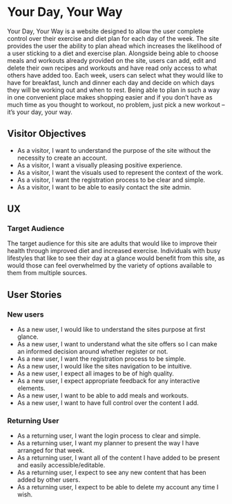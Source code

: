 # Your Day, Your Way
Your Day, Your Way is a website designed to allow the user complete control over their exercise and diet plan for each day of the week. The site provides the user the ability to plan ahead which increases the likelihood of a user sticking to a diet and exercise plan. Alongside being able to choose meals and workouts already provided on the site, users can add, edit and delete their own recipes and workouts and have read only access to what others have added too. Each week, users can select what they would like to have for breakfast, lunch and dinner each day and decide on which days they will be working out and when to rest. Being able to plan in such a way in one convenient place makes shopping easier and if you don’t have as much time as you thought to workout, no problem, just pick a new workout – it’s your day, your way.

## Visitor Objectives
- As a visitor, I want to understand the purpose of the site without the necessity to create an account.
- As a visitor, I want a visually pleasing positive experience.
- As a visitor, I want the visuals used to represent the context of the work.
- As a visitor, I want the registration process to be clear and simple.
- As a visitor, I want to be able to easily contact the site admin.
## UX
### Target Audience
The target audience for this site are adults that would like to improve their health through improved diet and increased exercise. Individuals with busy lifestyles that like to see their day at a glance would benefit from this site, as would those can feel overwhelmed by the variety of options available to them from multiple sources. 

## User Stories
### New users
- As a new user, I would like to understand the sites purpose at first glance.
- As a new user, I want to understand what the site offers so I can make an informed decision around whether register or not.
- As a new user, I want the registration process to be simple.
- As a new user, I would like the sites navigation to be intuitive.
- As a new user, I expect all images to be of high quality.
- As a new user, I expect appropriate feedback for any interactive elements.
- As a new user, I want to be able to add meals and workouts.
- As a new user, I want to have full control over the content I add.
### Returning User
- As a returning user, I want the login process to clear and simple.
- As a returning user, I want my planner to present the way I have arranged for that week.
- As a returning user, I want all of the content I have added to be present and easily accessible/editable.
- As a returning user, I expect to see any new content that has been added by other users.
- As a returning user, I expect to be able to delete my account any time I wish.

